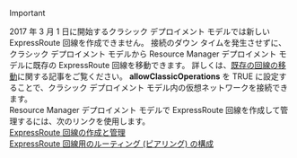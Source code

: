 > [!IMPORTANT] 
> 2017 年 3 月 1 日に開始するクラシック デプロイメント モデルでは新しい ExpressRoute 回線を作成できません。 接続のダウン タイムを発生させずに、クラシック デプロイメント モデルから Resource Manager デプロイメント モデルに既存の ExpressRoute 回線を移動できます。 詳しくは、[既存の回線の移動](../articles/expressroute/expressroute-move.md)に関する記事をご覧ください。 **allowClassicOperations** を TRUE に設定することで、クラシック デプロイメント モデル内の仮想ネットワークを接続できます。<br>Resource Manager デプロイメント モデルで ExpressRoute 回線を作成して管理するには、次のリンクを使用します。<br>[ExpressRoute 回線の作成と管理](../articles/expressroute/expressroute-howto-circuit-portal-resource-manager.md)<br>[ExpressRoute 回線用のルーティング (ピアリング) の構成](../articles/expressroute/expressroute-howto-routing-portal-resource-manager.md)<br>
>     
>